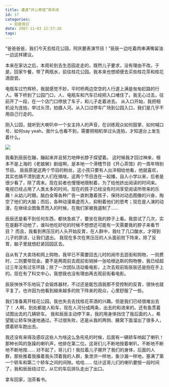 ```yaml
---
title: 遭遇“开心茶馆”周年庆
id: 17
categories:
  - 如是我曰
date: 2007-11-03 22:57:26
tags:
---
```


&ldquo;爸爸爸爸，我们今天去桂花公园，阿庆要表演节目！&rdquo;辰辰一边吃着肉串满嘴留油一边这样建议。 

本来在家访之后，本周轮到去生态园走走的，既然儿子要求，没有理由不改。于是，回家午餐，带了两瓶水，前往桂花公园。我本来也想顺便去买些桂花茶和桂花酒尝尝。 

电瓶车过竹辉桥，我就感觉不妙，平时桥两边空空的人行道上满是匆匆赶路的行人。等下桥到了公园门口，人、电瓶车和汽车已经把入口堵住了。我无心过去，往前开了一段，在一个店门口停放了车子，和儿子走着进去。 从入口开始，我把相机设为连拍，举过头顶，拍摄人河。从入口过停车广场到公园入口，我们是几乎不用自己行走的。 

刚入公园，就听到大喇叭中一个女主持人的声音，在训练观众如何鼓掌、如何喊口号、如何say yeah。我什么也看不到，需要把相机举过头连拍，才知道台上发生着什么。 

![](http://dl.getdropbox.com/u/1304634/images/2007/11/03/kaixinchaguan.jpg)

我看到辰辰在蹦，蹦起来并且努力地伸长脖子探望着。 这时候我才回过神来，根本不是上海的《老娘舅》剧组啊，是本地一个滑稽节目《开心茶馆》的一周年特别节目。 辰辰原是这两个节目的粉丝，这小孩只要有人出洋相给他看，他就喜欢，其实也搞不清到底大人们在搞啥。这两个节目连在一起播，自入小学以来，后者是很少看了，除了周末。现在前者也慢慢地限制着，为了给他挤出阅读的时间来。 电视已经占用了人类太多的时间，现在的孩子已经没有时间享受阅读所带来的乐趣！从幼儿时期，脑白金等各种广告一直刺激着孩子，保持对动态图像的兴奋，掏空了他们的大脑；而后，各种动漫乘虚而入，抑制着他们的思考；现在是人演的动漫，在继续企图鱼贯而入的时候，在我们家被我遏制了&hellip;&hellip; 

辰辰还是看不到任何东西，都快急疯了，要坐在我的脖子上看。我尝试了几次，实在是翻不动他了，谁叫他吃好吃的时候不想想还可能有一天需要我的脖子来看节目？ 而且，我看到黑压压的人头开始反胃，在人群中，我吐了几口酸水，才得到儿子的原谅，让我们退出。 我现在多次在黑压压的人头面前败下阵来，除了反胃，脑子里就想赶紧回园区去。 

自从有了大卖场和网上购物，我早已不需要回去儿时的闹市去逛街和购物，一则费时，二则要带现金。要不是两周前去观前街销掉一张哈根达斯的购物劵，我已经超过三年没有过东环路；除了一次团队活动看电影，上次去观前街辰辰还是抱在手上的。现在有了科文中心，我想我也没有理由再去观前街看电影。

辰辰怏怏不乐地玩了会锻炼器材，不过还是能包涵我那不受控制的反胃，很快也就平复了。也许因为他看到越来越多的败下阵来的观众，心里舒服了一些。 

我们准备离开桂花公园，我也失去去找桂花茶酒的兴趣。但是我们已经很难出去了！ 人啊，到处都是人和车，现在人河分成两条，出去的和进来的。还有鱼贯着试图出去的几辆轿车。 我和辰辰主动停下来，我的用身体挡住了我后面的人，希望能让轿车快速地通过。不过很失败，还是从我的两侧、腋窝下面溜出了很多人，摸着轿车跑出去。 

我还没有来得及感叹这些人为啥这么急吼吼的时候，后面有一辆轿车响起了喇叭！那种长鸣的急躁的喇叭声，他排在第二位。这哥们儿不断地按着喇叭，不断地不断地不断地按&hellip;&hellip; 对不起了，哥儿们！我拉着儿子挪开了我们的身体，后面的人群，那些推着我搡着我头顶着我的人群，象泄洪一样地，象沙漏一样地，塞满了第一个轿车和第二个轿车之间的间隙。哈哈&hellip;&hellip; 估计这哥儿们的喇叭要按一段时间了，我和辰辰绕过它，从它的车后排队走出了出口。 

拿车回家，泡茶看书。
